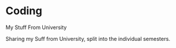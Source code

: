 # Coding
My Stuff From University

Sharing my Suff from University, split into the individual semesters.
